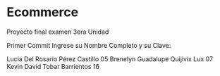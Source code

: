 # Ecommerce
Proyecto final examen 3era Unidad

Primer Commit Ingrese su Nombre Completo y su Clave:

Lucia Del Rosario Pérez Castillo 05
Brenelyn  Guadalupe Quijivix Lux 07
Kevin David Tobar Barrientos 16
